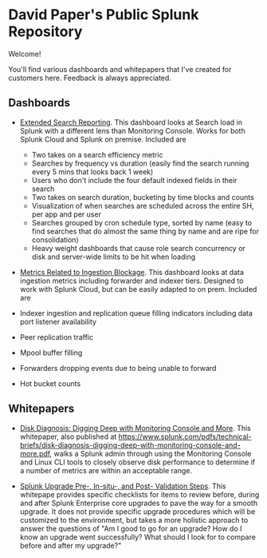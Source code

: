 # David Paper's Public Splunk Repository

Welcome! 

You'll find various dashboards and whitepapers that I've created for customers here. Feedback is always appreciated.

## Dashboards

* [Extended Search Reporting](https://github.com/dpaper-splunk/public/blob/master/dashboards/extended_search_reporting.xml). This dashboard looks at Search load in Splunk with a different lens than Monitoring Console. Works for both Splunk Cloud and Splunk on premise. Included are 

  * Two takes on a search efficiency metric
  * Searches by frequency vs duration (easily find the search running every 5 mins that looks back 1 week)
  * Users who don't include the four default indexed fields in their search
  * Two takes on search duration, bucketing by time blocks and counts
  * Visualization of when searches are scheduled across the entire SH, per app and per user
  * Searches grouped by cron schedule type, sorted by name (easy to find searches that do almost the same thing by name and are ripe for consolidation)
  * Heavy weight dashboards that cause role search concurrency or disk and server-wide limits to be hit when loading
  
* [Metrics Related to Ingestion Blockage](https://github.com/dpaper-splunk/public/blob/master/dashboards/metrics_related_to_ingestion_blockage.xml). This dashboard looks at data ingestion metrics including forwarder and indexer tiers. Designed to work with Splunk Cloud, but can be easily adapted to on prem. Included are

 * Indexer ingestion and replication queue filling indicators including data port listener availability
 * Peer replication traffic
 * Mpool buffer filling
 * Forwarders dropping events due to being unable to forward
 * Hot bucket counts

## Whitepapers

* [Disk Diagnosis: Digging Deep with Monitoring Console and More](https://github.com/dpaper-splunk/public/blob/master/whitepapers/Digging%20Deep%20into%20Disk%20Diagnoses.pdf). This whitepaper, also published at https://www.splunk.com/pdfs/technical-briefs/disk-diagnosis-digging-deep-with-monitoring-console-and-more.pdf, walks a Splunk admin through using the Monitoring Console and Linux CLI tools to closely observe disk performance to determine if a number of metrics are within an acceptable range. 

* [Splunk Upgrade Pre-, In-situ-, and Post- Validation Steps](https://github.com/dpaper-splunk/public/blob/master/whitepapers/Upgrade%20pre-%2C%20in-situ-%2C%20and%20post-%20validation%20steps.pdf). This whitepape provides specific checklists for items to review before, during and after Splunk Enterprise core upgrades to pave the way for a smooth upgrade. It does not provide specific upgrade procedures which will be customized to the environment, but takes a more holistic approach to answer the questions of "Am I good to go for an upgrade? How do I know an upgrade went successfully? What should I look for to compare before and after my upgrade?"

